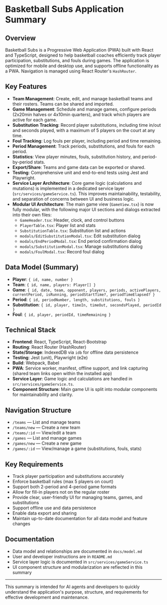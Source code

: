 # Basketball Subs Application Summary

## Overview

Basketball Subs is a Progressive Web Application (PWA) built with React and TypeScript, designed to help basketball coaches efficiently track player participation, substitutions, and fouls during games. The application is optimized for mobile and desktop use, and supports offline functionality as a PWA. Navigation is managed using React Router's `HashRouter`.

## Key Features

- **Team Management**: Create, edit, and manage basketball teams and their rosters. Teams can be shared and imported.
- **Game Management**: Schedule and manage games, configure periods (2x20min halves or 4x10min quarters), and track which players are active for each game.
- **Substitution Tracking**: Record player substitutions, including time in/out and seconds played, with a maximum of 5 players on the court at any time.
- **Foul Tracking**: Log fouls per player, including period and time remaining.
- **Period Management**: Track periods, substitutions, and fouls for each period.
- **Statistics**: View player minutes, fouls, substitution history, and period-by-period stats.
- **Export/Share**: Teams and game data can be exported or shared.
- **Testing**: Comprehensive unit and end-to-end tests using Jest and Playwright.
- **Service Layer Architecture**: Core game logic (calculations and mutations) is implemented in a dedicated service layer (`src/services/gameService.ts`). This improves maintainability, testability, and separation of concerns between UI and business logic.
- **Modular UI Architecture**: The main game view (`GameView.tsx`) is now fully modular, with the following major UI sections and dialogs extracted into their own files:
  - `GameHeader.tsx`: Header, clock, and control buttons
  - `PlayerTable.tsx`: Player list and stats
  - `SubstitutionTable.tsx`: Substitution list and actions
  - `modals/EditSubstitutionModal.tsx`: Edit substitution dialog
  - `modals/EndPeriodModal.tsx`: End period confirmation dialog
  - `modals/SubstitutionModal.tsx`: Manage substitutions dialog
  - `modals/FoulModal.tsx`: Record foul dialog

## Data Model (Summary)

- **Player**: `{ id, name, number }`
- **Team**: `{ id, name, players: Player[] }`
- **Game**: `{ id, date, team, opponent, players, periods, activePlayers, currentPeriod, isRunning, periodStartTime?, periodTimeElapsed? }`
- **Period**: `{ id, periodNumber, length, substitutions, fouls }`
- **Substitution**: `{ id, player, timeIn, timeOut, secondsPlayed, periodId }`
- **Foul**: `{ id, player, periodId, timeRemaining }`

## Technical Stack

- **Frontend**: React, TypeScript, React-Bootstrap
- **Routing**: React Router (HashRouter)
- **State/Storage**: IndexedDB via `idb` for offline data persistence
- **Testing**: Jest (unit), Playwright (e2e)
- **Build**: Webpack, Babel
- **PWA**: Service worker, manifest, offline support, and link capturing (shared team links open within the installed app)
- **Service Layer**: Game logic and calculations are handled in `src/services/gameService.ts`.
- **Component Structure**: Main game UI is split into modular components for maintainability and clarity.

## Navigation Structure

- `/teams` — List and manage teams
- `/teams/new` — Create a new team
- `/teams/:id` — View/edit a team
- `/games` — List and manage games
- `/games/new` — Create a new game
- `/games/:id` — View/manage a game (substitutions, fouls, stats)

## Key Requirements

- Track player participation and substitutions accurately
- Enforce basketball rules (max 5 players on court)
- Support both 2-period and 4-period game formats
- Allow for fill-in players not on the regular roster
- Provide clear, user-friendly UI for managing teams, games, and substitutions
- Support offline use and data persistence
- Enable data export and sharing
- Maintain up-to-date documentation for all data model and feature changes

## Documentation

- Data model and relationships are documented in `docs/model.md`
- User and developer instructions are in `README.md`
- Service layer logic is documented in `src/services/gameService.ts`
- UI component structure and modularization are reflected in this summary

---

This summary is intended for AI agents and developers to quickly understand the application's purpose, structure, and requirements for effective development and maintenance.
